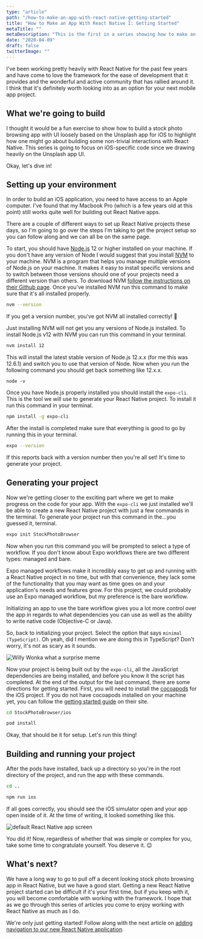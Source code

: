 ```yaml
---
type: "article"
path: "/how-to-make-an-app-with-react-native-getting-started"
title: "How to Make an App With React Native I: Getting Started"
metaTitle: ""
metaDescription: "This is the first in a series showing how to make an app with React Native. We'll go over getting your computer set up to build and run React Native apps written in TypeScript."
date: "2020-04-09"
draft: false
twitterImage: ""
---
```


I've been working pretty heavily with React Native for the past few years and have come to love the framework for the ease of development that it provides and the wonderful and active community that has rallied around it. I think that it's definitely worth looking into as an option for your next mobile app project.

## What we're going to build

I thought it would be a fun exercise to show how to build a stock photo browsing app with UI loosely based on the Unsplash app for iOS to highlight how one might go about building some non-trivial interactions with React Native. This series is going to focus on iOS-specific code since we drawing heavily on the Unsplash app UI.

Okay, let's dive in!

## Setting up your environment

In order to build an iOS application, you need to have access to an Apple computer. I've found that my Macbook Pro (which is a few years old at this point) still works quite well for building out React Native apps.

There are a couple of different ways to set up React Native projects these days, so I'm going to go over the steps I'm taking to get the project setup so you can follow along and we can all be on the same page.

To start, you should have [Node.js](https://nodejs.org/en/) 12 or higher installed on your machine. If you don't have any version of Node I would suggest that you install [NVM](https://github.com/nvm-sh/nvm) to your machine. NVM is a program that helps you manage multiple versions of Node.js on your machine. It makes it easy to install specific versions and to switch between those versions should one of your projects need a different version than others. To download NVM [follow the instructions on their Github page](https://github.com/nvm-sh/nvm#installing-and-updating). Once you've installed NVM run this command to make sure that it's all installed properly.

```bash
nvm --version
```

If you get a version number, you've got NVM all installed correctly! 🎉

Just installing NVM will not get you any versions of Node.js installed. To install Node.js v12 with NVM you can run this command in your terminal.

```bash
nvm install 12
```

This will install the latest stable version of Node.js 12.x.x (for me this was 12.6.1) and switch you to use that version of Node. Now when you run the following command you should get back something like 12.x.x.

```
node -v
```

Once you have Node.js properly installed you should install the `expo-cli`. This is the tool we will use to generate your React Native project. To install it run this command in your terminal.

```bash
npm install -g expo-cli
```

After the install is completed make sure that everything is good to go by running this in your terminal.

```bash
expo --version
```

If this reports back with a version number then you're all set! It's time to generate your project.

## Generating your project

Now we're getting closer to the exciting part where we get to make progress on the code for your app. With the `expo-cli` we just installed we'll be able to create a new React Native project with just a few commands in the terminal. To generate your project run this command in the...you guessed it, terminal.

```bash
expo init StockPhotoBrowser
```

Now when you run this command you will be prompted to select a type of workflow. If you don't know about Expo workflows there are two different types: managed and bare.

Expo managed workflows make it incredibly easy to get up and running with a React Native project in no time, but with that convenience, they lack some of the functionality that you may want as time goes on and your application's needs and features grow. For this project, we could probably use an Expo managed workflow, but my preference is the bare workflow.

Initializing an app to use the bare workflow gives you a lot more control over the app in regards to what dependencies you can use as well as the ability to write native code (Objective-C or Java).

So, back to initializing your project. Select the option that says `minimal (TypeScript)`. Oh yeah, did I mention we are doing this in TypeScript? Don't worry, it's not as scary as it sounds.

![Willy Wonka what a surprise meme](../images/surprise.jpg)

Now your project is being built out by the `expo-cli`, all the JavaScript dependencies are being installed, and before you know it the script has completed. At the end of the output for the last command, there are some directions for getting started. First, you will need to install the [cocoapods](https://cocoapods.org/) for the iOS project. If you do not have cocoapods installed on your machine yet, you can follow the [getting started guide](https://guides.cocoapods.org/using/getting-started.html) on their site.

```bash
cd StockPhotoBrowser/ios
```

```bash
pod install
```

Okay, that should be it for setup. Let's run this thing!

## Building and running your project

After the pods have installed, back up a directory so you're in the root directory of the project, and run the app with these commands.

```bash
cd ..
```

```bash
npm run ios
```

If all goes correctly, you should see the iOS simulator open and your app open inside of it. At the time of writing, it looked something like this.

![default React Native app screen](../images/ios-stock-photo-browser-getting-started-app.png)

You did it! Now, regardless of whether that was simple or complex for you, take some time to congratulate yourself. You deserve it. 😉

## What's next?

We have a long way to go to pull off a decent looking stock photo browsing app in React Native, but we have a good start. Getting a new React Native project started can be difficult if it's your first time, but if you keep with it, you will become comfortable with working with the framework. I hope that as we go through this series of articles you come to enjoy working with React Native as much as I do.

We're only just getting started! Follow along with the next article on [adding navigation to our new React Native application](https://jasonmerino.me/articles/how-to-make-an-app-with-react-native-setting-up-navigation).
